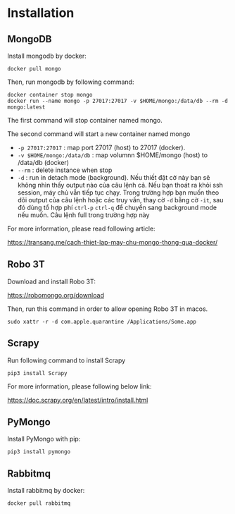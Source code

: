 # Installation

## MongoDB

Install mongodb by docker:

```
docker pull mongo
```

Then, run mongodb by following command:

```
docker container stop mongo
docker run --name mongo -p 27017:27017 -v $HOME/mongo:/data/db --rm -d mongo:latest
```

The first command will stop container named mongo.

The second command will start a new container named mongo
- `-p 27017:27017` : map port 27017 (host) to 27017 (docker).
- `-v $HOME/mongo:/data/db` : map volumnn $HOME/mongo (host) to /data/db (docker)
- `--rm` : delete instance when stop
- `-d` : run in detach mode (background). Nếu thiết đặt cờ này bạn sẽ không nhìn thấy output nào của câu lệnh cả. Nếu bạn thoát ra khỏi ssh session, máy chủ vẫn tiếp tục chạy. Trong trường hợp bạn muốn theo dõi output của câu lệnh hoặc các truy vấn, thay cờ `-d` bằng cờ `-it`, sau đó dùng tổ hợp phí `ctrl-p` `ctrl-q` để chuyển sang background mode nếu muốn. Câu lệnh full trong trường hợp này

For more information, please read following article:

https://transang.me/cach-thiet-lap-may-chu-mongo-thong-qua-docker/

## Robo 3T

Download and install Robo 3T:

https://robomongo.org/download

Then, run this command in order to allow opening Robo 3T in macos.

```
sudo xattr -r -d com.apple.quarantine /Applications/Some.app
```

## Scrapy

Run following command to install Scrapy

```
pip3 install Scrapy
```

For more information, please following below link:

https://doc.scrapy.org/en/latest/intro/install.html

## PyMongo

Install PyMongo with pip:

```
pip3 install pymongo
```

## Rabbitmq

Install rabbitmq by docker:

```
docker pull rabbitmq
```